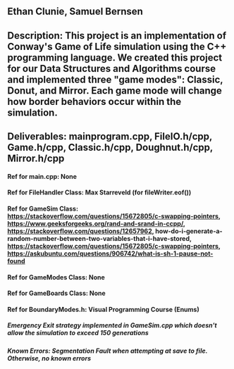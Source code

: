 ## Ethan Clunie, Samuel Bernsen
## Description: This project is an implementation of Conway's Game of Life simulation using the C++ programming language. We created this project for our Data Structures and Algorithms course and implemented three "game modes": Classic, Donut, and Mirror. Each game mode will change how border behaviors occur within the simulation.
## Deliverables: mainprogram.cpp, FileIO.h/cpp, Game.h/cpp, Classic.h/cpp, Doughnut.h/cpp, Mirror.h/cpp
#### Ref for main.cpp: None
#### Ref for FileHandler Class: Max Starreveld (for fileWriter.eof())
#### Ref for GameSim Class: https://stackoverflow.com/questions/15672805/c-swapping-pointers, https://www.geeksforgeeks.org/rand-and-srand-in-ccpp/, https://stackoverflow.com/questions/12657962, how-do-i-generate-a-random-number-between-two-variables-that-i-have-stored, https://stackoverflow.com/questions/15672805/c-swapping-pointers, https://askubuntu.com/questions/906742/what-is-sh-1-pause-not-found
#### Ref for GameModes Class: None
#### Ref for GameBoards Class: None
#### Ref for BoundaryModes.h: Visual Programming Course (Enums)
##### Emergency Exit strategy implemented in GameSim.cpp which doesn't allow the simulation to exceed 150 generations
##### Known Errors: Segmentation Fault when attempting at save to file. Otherwise, no known errors
